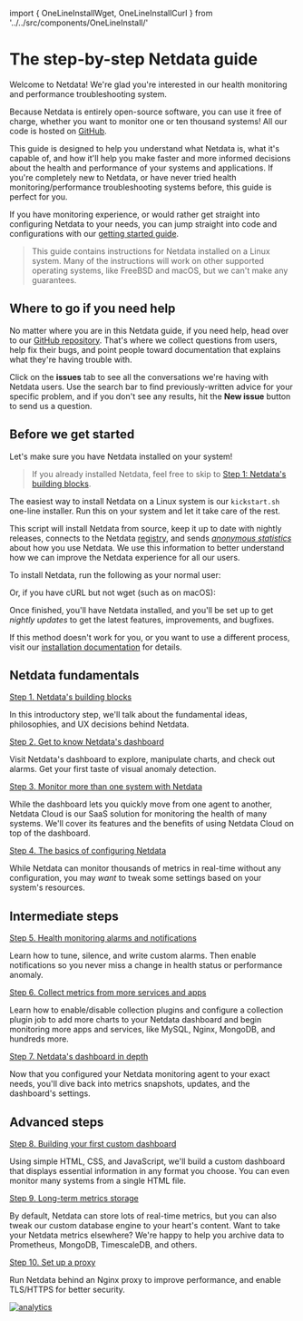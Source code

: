 <!--
title: "The step-by-step Netdata guide"
date: 2020-03-31
custom_edit_url: https://github.com/netdata/netdata/edit/master/docs/guides/step-by-step/step-00.md
-->
import { OneLineInstallWget, OneLineInstallCurl } from '../../src/components/OneLineInstall/'

# The step-by-step Netdata guide

Welcome to Netdata! We're glad you're interested in our health monitoring and performance troubleshooting system.

Because Netdata is entirely open-source software, you can use it free of charge, whether you want to monitor one or ten
thousand systems! All our code is hosted on [GitHub](https://github.com/netdata/netdata).

This guide is designed to help you understand what Netdata is, what it's capable of, and how it'll help you make
faster and more informed decisions about the health and performance of your systems and applications. If you're
completely new to Netdata, or have never tried health monitoring/performance troubleshooting systems before, this
guide is perfect for you.

If you have monitoring experience, or would rather get straight into configuring Netdata to your needs, you can jump
straight into code and configurations with our [getting started guide](/docs/get-started.mdx).

> This guide contains instructions for Netdata installed on a Linux system. Many of the instructions will work on
> other supported operating systems, like FreeBSD and macOS, but we can't make any guarantees.

## Where to go if you need help

No matter where you are in this Netdata guide, if you need help, head over to our [GitHub
repository](https://github.com/netdata/netdata/). That's where we collect questions from users, help fix their bugs, and
point people toward documentation that explains what they're having trouble with.

Click on the **issues** tab to see all the conversations we're having with Netdata users. Use the search bar to find
previously-written advice for your specific problem, and if you don't see any results, hit the **New issue** button to
send us a question.


## Before we get started

Let's make sure you have Netdata installed on your system!

> If you already installed Netdata, feel free to skip to [Step 1: Netdata's building blocks](step-01.md).

The easiest way to install Netdata on a Linux system is our `kickstart.sh` one-line installer. Run this on your system
and let it take care of the rest. 

This script will install Netdata from source, keep it up to date with nightly releases, connects to the Netdata
[registry](/registry/README.md), and sends [_anonymous statistics_](/docs/anonymous-statistics.md) about how you use
Netdata. We use this information to better understand how we can improve the Netdata experience for all our users.

To install Netdata, run the following as your normal user:

<OneLineInstallWget/>

Or, if you have cURL but not wget (such as on macOS):

<OneLineInstallCurl/>


Once finished, you'll have Netdata installed, and you'll be set up to get _nightly updates_ to get the latest features,
improvements, and bugfixes.

If this method doesn't work for you, or you want to use a different process, visit our [installation
documentation](/packaging/installer/README.md) for details.

## Netdata fundamentals

[Step 1. Netdata's building blocks](step-01.md)

In this introductory step, we'll talk about the fundamental ideas, philosophies, and UX decisions behind Netdata.

[Step 2. Get to know Netdata's dashboard](step-02.md)

Visit Netdata's dashboard to explore, manipulate charts, and check out alarms. Get your first taste of visual anomaly
detection.

[Step 3. Monitor more than one system with Netdata](step-03.md)

While the dashboard lets you quickly move from one agent to another, Netdata Cloud is our SaaS solution for monitoring
the health of many systems. We'll cover its features and the benefits of using Netdata Cloud on top of the dashboard.

[Step 4. The basics of configuring Netdata](step-04.md)

While Netdata can monitor thousands of metrics in real-time without any configuration, you may _want_ to tweak some
settings based on your system's resources.

## Intermediate steps

[Step 5. Health monitoring alarms and notifications](step-05.md)

Learn how to tune, silence, and write custom alarms. Then enable notifications so you never miss a change in health
status or performance anomaly.

[Step 6. Collect metrics from more services and apps](step-06.md)

Learn how to enable/disable collection plugins and configure a collection plugin job to add more charts to your Netdata
dashboard and begin monitoring more apps and services, like MySQL, Nginx, MongoDB, and hundreds more.

[Step 7. Netdata's dashboard in depth](step-07.md)

Now that you configured your Netdata monitoring agent to your exact needs, you'll dive back into metrics snapshots,
updates, and the dashboard's settings.

## Advanced steps

[Step 8. Building your first custom dashboard](step-08.md)

Using simple HTML, CSS, and JavaScript, we'll build a custom dashboard that displays essential information in any format
you choose. You can even monitor many systems from a single HTML file.

[Step 9. Long-term metrics storage](step-09.md)

By default, Netdata can store lots of real-time metrics, but you can also tweak our custom database engine to your
heart's content. Want to take your Netdata metrics elsewhere? We're happy to help you archive data to Prometheus,
MongoDB, TimescaleDB, and others.

[Step 10. Set up a proxy](step-10.md)

Run Netdata behind an Nginx proxy to improve performance, and enable TLS/HTTPS for better security.

[![analytics](https://www.google-analytics.com/collect?v=1&aip=1&t=pageview&_s=1&ds=github&dr=https%3A%2F%2Fgithub.com%2Fnetdata%2Fnetdata&dl=https%3A%2F%2Fmy-netdata.io%2Fgithub%2Fdocs%2Fguides%2Fstep-by-step%2Fstep-00&_u=MAC~&cid=5792dfd7-8dc4-476b-af31-da2fdb9f93d2&tid=UA-64295674-3)](<>)
